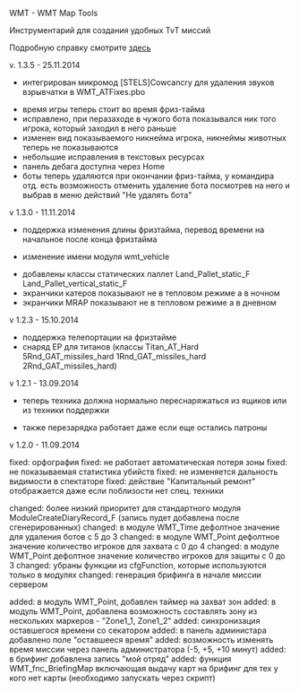 WMT - WMT Map Tools

Инструментарий для создания удобных TvT миссий 

Подробную справку смотрите [здесь](https://github.com/iEzhuk/WOG3_MapTools/wiki)

v. 1.3.5 - 25.11.2014
+ интегрирован микромод [STELS]Cowcancry для удаления звуков взрывчатки в WMT_ATFixes.pbo
* время игры теперь стоит во время фриз-тайма
* исправлено, при перазаходе в чужого бота показывался ник того игрока, который заходил в него раньше
* изменен вид показываемого никнейма игрока, никнеймы животных теперь не показываются
* небольшие исправления в текстовых ресурсах
* панель дебага доступна через Home
* боты теперь удаляются при окончании фриз-тайма, у командира отд. есть возможность отменить удаление бота посмотрев на него и выбрав в меню действий "Не удалять бота"

v 1.3.0 - 11.11.2014
+ поддержка изменения длины фризтайма, перевод времени на начальное после конца фризтайма
* изменение имени модуля wmt_vehicle
+ добавлены классы статических паллет Land_Pallet_static_F Land_Pallet_vertical_static_F
+ экранчики катеров показывают не в тепловом режиме а в ночном
+ экранчики MRAP показывают не в тепловом режиме а в дневном

v 1.2.3 - 15.10.2014

+ поддержка телепортации на фризтайме
+ снаряд EP для титанов (классы Titan_AT_Hard 5Rnd_GAT_missiles_hard 1Rnd_GAT_missiles_hard 2Rnd_GAT_missiles_hard)

v 1.2.1 - 13.09.2014

* теперь техника должна нормально переснаряжаться из ящиков или из техники поддержки
+ также перезарядка работает даже если еще остались патроны


v 1.2.0 - 11.09.2014

fixed: орфография 
fixed: не работает автоматическая потеря зоны 
fixed: не показываемая статистика убийств
fixed: не изменяется дальность видимости в спектаторе 
fixed: действие "Капитальный ремонт" отображается даже если поблизости нет спец. техники

changed: более низкий приоритет для стандартного модуля ModuleCreateDiaryRecord_F (запись пудет добавлена после сгенерированных)
changed: в модуле WMT_Time дефолтное значение для удаления ботов с 5 до 3
changed: в модуле WMT_Point дефолтное значение количество игроков для захвата с 0 до 4
changed: в модуле WMT_Point дефолтное значение количество игроков для защиты с 0 до 3
changed: убраны функции из cfgFunction, которые используются только в модулях
changed: генерация брифинга в начале миссии сервером

added: в модуль WMT_Point, добавлен таймер на захват зон 
added: в модуль WMT_Point, добавлена возможность составлять зону из нескольких маркеров - "Zone1_1, Zone1_2"
added: синхронизация оставшегося времени со секатором
added: в панель администара добавлено поле "оставшееся время"
added: возможность изменять время миссии через панель администратора (-5, +5, +10 минут)
added: в брифинг добавлена запись "мой отряд"
added: функция WMT_fnc_BriefingMap включающая выдачу карт на брифинг для тех у кого нет карты (необходимо запускать через скрипт)

